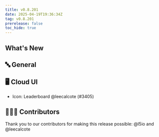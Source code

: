 ```yaml
---
title: v0.8.201
date: 2025-04-19T19:36:34Z
tag: v0.8.201
prerelease: false
toc_hide: true
---
```


## What's New
## 🔤 General
## 🖥 Cloud UI

- Icon: Leaderboard @leecalcote (#3405)

## 👨🏽‍💻 Contributors

Thank you to our contributors for making this release possible:
@l5io and @leecalcote

